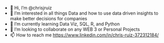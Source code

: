 - 👋 Hi, I’m @chrisjruiz
- 👀 I’m interested in all things Data and how to use data driven insights to make better decisions for companies
- 🌱 I’m currently learning Data Viz, SQL, R, and Python
- 💞️ I’m looking to collaborate on any WEB 3 or Personal Projects
- 📫 How to reach me https://www.linkedin.com/in/chris-ruiz-372312184/ 

<!---
chrisjruiz/chrisjruiz is a ✨ special ✨ repository because its `README.md` (this file) appears on your GitHub profile.
You can click the Preview link to take a look at your changes.
--->
